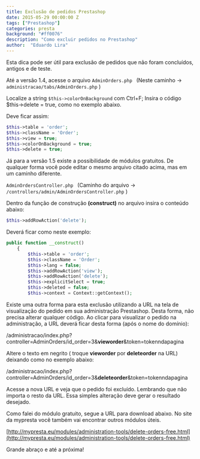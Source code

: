 ```yaml
---
title: Exclusão de pedidos Prestashop
date: 2015-05-29 00:00:00 Z
tags: ["Prestashop"]
categories: presta
background: "#ff0076"
description: "Como excluir pedidos no Prestashop"
author:  "Eduardo Lira"
---
```


Esta dica pode ser útil para exclusão de pedidos que não foram concluídos, antigos e de teste.

Até a versão 1.4, acesse o arquivo `AdminOrders.php ` (Neste caminho -> `administracao/tabs/AdminOrders.php` )

Localize a string `$this->colorOnBackground` com Ctrl+F;
Insira o código $this->delete = true, como no exemplo abaixo.

Deve ficar assim:

```php
$this->table = 'order';
$this->className = 'Order';
$this->view = true;
$this->colorOnBackground = true;
$this->delete = true;
```

Já para a versão 1.5 existe a possibilidade de módulos gratuitos. De qualquer forma você pode editar o mesmo arquivo citado acima, mas em um caminho diferente.

`AdminOrdersController.php ` (Caminho do arquivo -> `/controllers/admin/AdminOrdersController.php` )

Dentro da função de construção **(construct)** no arquivo insira o conteúdo abaixo:

```php
$this->addRowAction('delete');
```

Deverá ficar como neste exemplo:

```php
public function __construct()
	{
		$this->table = 'order';
		$this->className = 'Order';
		$this->lang = false;
		$this->addRowAction('view');
		$this->addRowAction('delete');
		$this->explicitSelect = true;
		$this->deleted = false;
		$this->context = Context::getContext();
```

Existe uma outra forma para esta exclusão utilizando a URL na tela de visualização do pedido em sua administração Prestashop. Desta forma, não precisa alterar qualquer código.
Ao clicar para visualizar o pedido na administração, a URL deverá ficar desta forma (após o nome do domínio):

/administracao/index.php?controller=AdminOrders/id_order=3&**vieworder**&token=tokenndapagina

Altere o texto em negrito ( troque **vieworder** por **deleteorder** na URL) deixando como no exemplo abaixo:

/administracao/index.php?controller=AdminOrders/id_order=3&**deleteorder**&token=tokenndapagina

Acesse a nova URL e veja que o pedido foi excluído. Lembrando que não importa o resto da URL. Essa simples alteração deve gerar o resultado desejado.

Como falei do módulo gratuito, segue a URL para download abaixo. No site da mypresta você também vai encontrar outros módulos úteis.

[http://mypresta.eu/modules/administration-tools/delete-orders-free.html](http://mypresta.eu/modules/administration-tools/delete-orders-free.html)

Grande abraço e até a próxima!
